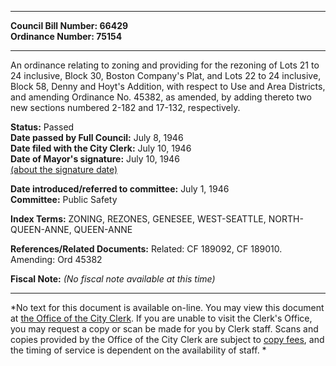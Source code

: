 * * * * *  
  
**Council Bill Number: [](#h0)[](#h2)66429**   
**Ordinance Number: 75154**  
  
* * * * *  
  
An ordinance relating to zoning and providing for the rezoning of Lots 21 to 24 inclusive, Block 30, Boston Company's Plat, and Lots 22 to 24 inclusive, Block 58, Denny and Hoyt's Addition, with respect to Use and Area Districts, and amending Ordinance No. 45382, as amended, by adding thereto two new sections numbered 2-182 and 17-132, respectively.  
  
**Status:** Passed   
**Date passed by Full Council:** July 8, 1946   
**Date filed with the City Clerk:** July 10, 1946   
**Date of Mayor's signature:** July 10, 1946   
[(about the signature date)](/~public/approvaldate.htm)   
  
  
**Date introduced/referred to committee:** July 1, 1946   
**Committee:** Public Safety   
  
**Index Terms:** ZONING, REZONES, GENESEE, WEST-SEATTLE, NORTH-QUEEN-ANNE, QUEEN-ANNE  
  
**References/Related Documents:** Related: CF 189092, CF 189010. Amending: Ord 45382  
  
**Fiscal Note:** *(No fiscal note available at this time)*  
  
* * * * *  
  
*No text for this document is available on-line. You may view this document at [the Office of the City Clerk](http://www.seattle.gov/leg/clerk/contactUs.htm). If you are unable to visit the Clerk's Office, you may request a copy or scan be made for you by Clerk staff. Scans and copies provided by the Office of the City Clerk are subject to [copy fees](http://clerk.seattle.gov/~public/clerkfees.htm), and the timing of service is dependent on the availability of staff. *  
  
  
